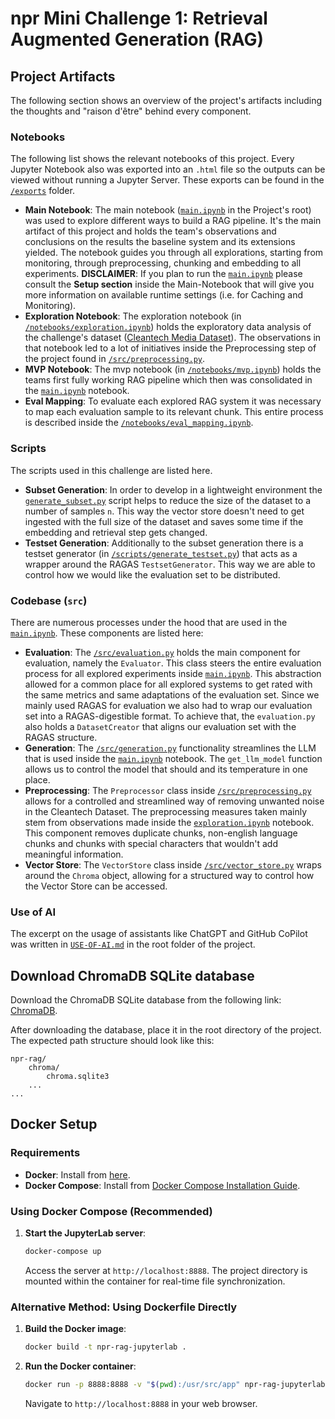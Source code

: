 # npr Mini Challenge 1: Retrieval Augmented Generation (RAG)

## Project Artifacts
The following section shows an overview of the project's artifacts including the thoughts and "raison d'être" behind every component.

### Notebooks
The following list shows the relevant notebooks of this project. Every Jupyter Notebook also was exported into an `.html` file so the outputs can be viewed without running a Jupyter Server. These exports can be found in the [`/exports`](/exports/) folder.
- **Main Notebook**: The main notebook ([`main.ipynb`](main.ipynb) in the Project's root) was used to explore different ways to build a RAG pipeline. It's the main artifact of this project and holds the team's observations and conclusions on the results the baseline system and its extensions yielded. The notebook guides you through all explorations, starting from monitoring, through preprocessing, chunking and embedding to all experiments. **DISCLAIMER**: If you plan to run the [`main.ipynb`](main.ipynb) please consult the **Setup section** inside the Main-Notebook that will give you more information on available runtime settings (i.e. for Caching and Monitoring).
- **Exploration Notebook**: The exploration notebook (in [`/notebooks/exploration.ipynb`](/notebooks/exploration.ipynb)) holds the exploratory data analysis of the challenge's dataset ([Cleantech Media Dataset](https://www.kaggle.com/datasets/jannalipenkova/cleantech-media-dataset)). The observations in that notebook led to a lot of initiatives inside the Preprocessing step of the project found in [`/src/preprocessing.py`](/src/preprocessing.py). 
- **MVP Notebook**: The mvp notebook (in [`/notebooks/mvp.ipynb`](/notebooks/mvp.ipynb)) holds the teams first fully working RAG pipeline which then was consolidated in the [`main.ipynb`](main.ipynb) notebook.
- **Eval Mapping**: To evaluate each explored RAG system it was necessary to map each evaluation sample to its relevant chunk. This entire process is described inside the [`/notebooks/eval_mapping.ipynb`](/notebooks/eval_mapping.ipynb).

### Scripts
The scripts used in this challenge are listed here.
- **Subset Generation**: In order to develop in a lightweight environment the [`generate_subset.py`](/scripts/generate_subset.py) script helps to reduce the size of the dataset to a number of samples `n`. This way the vector store doesn't need to get ingested with the full size of the dataset and saves some time if the embedding and retrieval step gets changed.
- **Testset Generation**: Additionally to the subset generation there is a testset generator (in [`/scripts/generate_testset.py`](/scripts/generate_testset.py)) that acts as a wrapper around the RAGAS `TestsetGenerator`. This way we are able to control how we would like the evaluation set to be distributed.

### Codebase (`src`)
There are numerous processes under the hood that are used in the [`main.ipynb`](main.ipynb). These components are listed here:
- **Evaluation**: The [`/src/evaluation.py`](/src/evaluation.py) holds the main component for evaluation, namely the `Evaluator`. This class steers the entire evaluation process for all explored experiments inside [`main.ipynb`](main.ipynb). This abstraction allowed for a common place for all explored systems to get rated with the same metrics and same adaptations of the evaluation set. Since we mainly used RAGAS for evaluation we also had to wrap our evaluation set into a RAGAS-digestible format. To achieve that, the `evaluation.py` also holds a `DatasetCreator` that aligns our evaluation set with the RAGAS structure.
- **Generation**: The [`/src/generation.py`](/src/generation.py) functionality streamlines the LLM that is used inside the [`main.ipynb`](main.ipynb) notebook. The `get_llm_model` function allows us to control the model that should and its temperature in one place.
- **Preprocessing**: The `Preprocessor` class inside [`/src/preprocessing.py`](/src/preprocessing.py) allows for a controlled and streamlined way of removing unwanted noise in the Cleantech Dataset. The preprocessing measures taken mainly stem from observations made inside the [`exploration.ipynb`](/notebooks/exploration.ipynb) notebook. This component removes duplicate chunks, non-english language chunks and chunks with special characters that wouldn't add meaningful information.
- **Vector Store**: The `VectorStore` class inside [`/src/vector_store.py`](/src/vector_store.py) wraps around the `Chroma` object, allowing for a structured way to control how the Vector Store can be accessed.

### Use of AI
The excerpt on the usage of assistants like ChatGPT and GitHub CoPilot was written in [`USE-OF-AI.md`](USE-OF-AI.md) in the root folder of the project.

## Download ChromaDB SQLite database

Download the ChromaDB SQLite database from the following
link: [ChromaDB](https://fhnw365-my.sharepoint.com/:f:/g/personal/noah_leuenberger_students_fhnw_ch/EhYOpVb2VzRMpr6nHtanNrgBychAJzcV7HsjMHfaYAbMGQ?e=V2nYRz).

After downloading the database, place it in the root directory of the project. The expected path structure should look
like this:

```
npr-rag/
    chroma/
        chroma.sqlite3
    ...
...
```

## Docker Setup

### Requirements

- **Docker**: Install from [here]([https://hub.docker.com/](https://www.docker.com/products/docker-desktop/)).
- **Docker Compose**: Install from [Docker Compose Installation Guide](https://docs.docker.com/compose/install/).

### Using Docker Compose (Recommended)

1. **Start the JupyterLab server**:
    ```bash
    docker-compose up
    ```
   Access the server at `http://localhost:8888`. The project directory is mounted within the container for real-time
   file synchronization.

### Alternative Method: Using Dockerfile Directly

1. **Build the Docker image**:
    ```bash
    docker build -t npr-rag-jupyterlab .
    ```

2. **Run the Docker container**:
    ```bash
    docker run -p 8888:8888 -v "$(pwd):/usr/src/app" npr-rag-jupyterlab
    ```
   Navigate to `http://localhost:8888` in your web browser.
